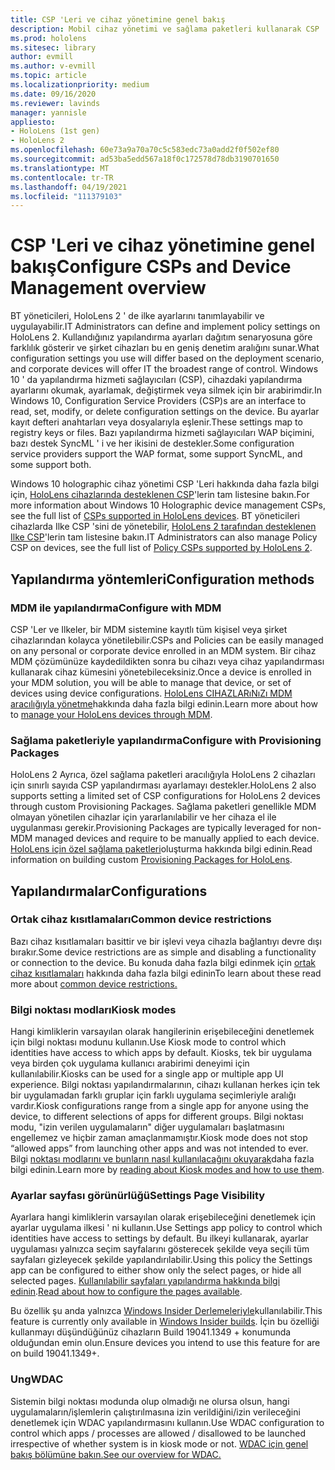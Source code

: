 ```yaml
---
title: CSP 'Leri ve cihaz yönetimine genel bakış
description: Mobil cihaz yönetimi ve sağlama paketleri kullanarak CSP 'Leri, ilkeyi ve cihaz yönetimini yapılandırmayı öğrenin.
ms.prod: hololens
ms.sitesec: library
author: evmill
ms.author: v-evmill
ms.topic: article
ms.localizationpriority: medium
ms.date: 09/16/2020
ms.reviewer: lavinds
manager: yannisle
appliesto:
- HoloLens (1st gen)
- HoloLens 2
ms.openlocfilehash: 60e73a9a70a70c5c583edc73a0add2f0f502ef80
ms.sourcegitcommit: ad53ba5edd567a18f0c172578d78db3190701650
ms.translationtype: MT
ms.contentlocale: tr-TR
ms.lasthandoff: 04/19/2021
ms.locfileid: "111379103"
---
```

# <a name="configure-csps-and-device-management-overview"></a><span data-ttu-id="db3df-103">CSP 'Leri ve cihaz yönetimine genel bakış</span><span class="sxs-lookup"><span data-stu-id="db3df-103">Configure CSPs and Device Management overview</span></span>

<span data-ttu-id="db3df-104">BT yöneticileri, HoloLens 2 ' de ilke ayarlarını tanımlayabilir ve uygulayabilir.</span><span class="sxs-lookup"><span data-stu-id="db3df-104">IT Administrators can define and implement policy settings on HoloLens 2.</span></span> <span data-ttu-id="db3df-105">Kullandığınız yapılandırma ayarları dağıtım senaryosuna göre farklılık gösterir ve şirket cihazları bu en geniş denetim aralığını sunar.</span><span class="sxs-lookup"><span data-stu-id="db3df-105">What configuration settings you use will differ based on the deployment scenario, and corporate devices will offer IT the broadest range of control.</span></span> <span data-ttu-id="db3df-106">Windows 10 ' da yapılandırma hizmeti sağlayıcıları (CSP), cihazdaki yapılandırma ayarlarını okumak, ayarlamak, değiştirmek veya silmek için bir arabirimdir.</span><span class="sxs-lookup"><span data-stu-id="db3df-106">In Windows 10, Configuration Service Providers (CSP)s are an interface to read, set, modify, or delete configuration settings on the device.</span></span> <span data-ttu-id="db3df-107">Bu ayarlar kayıt defteri anahtarları veya dosyalarıyla eşlenir.</span><span class="sxs-lookup"><span data-stu-id="db3df-107">These settings map to registry keys or files.</span></span> <span data-ttu-id="db3df-108">Bazı yapılandırma hizmeti sağlayıcıları WAP biçimini, bazı destek SyncML ' i ve her ikisini de destekler.</span><span class="sxs-lookup"><span data-stu-id="db3df-108">Some configuration service providers support the WAP format, some support SyncML, and some support both.</span></span>

<span data-ttu-id="db3df-109">Windows 10 holographic cihaz yönetimi CSP 'Leri hakkında daha fazla bilgi için, [HoloLens cihazlarında desteklenen CSP](https://docs.microsoft.com/windows/client-management/mdm/configuration-service-provider-reference#hololens)'lerin tam listesine bakın.</span><span class="sxs-lookup"><span data-stu-id="db3df-109">For more information about Windows 10 Holographic device management CSPs, see the full list of [CSPs supported in HoloLens devices](https://docs.microsoft.com/windows/client-management/mdm/configuration-service-provider-reference#hololens).</span></span>
<span data-ttu-id="db3df-110">BT yöneticileri cihazlarda Ilke CSP 'sini de yönetebilir, [HoloLens 2 tarafından desteklenen Ilke CSP](https://docs.microsoft.com/windows/client-management/mdm/policy-csps-supported-by-hololens2)'lerin tam listesine bakın.</span><span class="sxs-lookup"><span data-stu-id="db3df-110">IT Administrators can also manage Policy CSP on devices, see the full list of [Policy CSPs supported by HoloLens 2](https://docs.microsoft.com/windows/client-management/mdm/policy-csps-supported-by-hololens2).</span></span>

## <a name="configuration-methods"></a><span data-ttu-id="db3df-111">Yapılandırma yöntemleri</span><span class="sxs-lookup"><span data-stu-id="db3df-111">Configuration methods</span></span>

### <a name="configure-with-mdm"></a><span data-ttu-id="db3df-112">MDM ile yapılandırma</span><span class="sxs-lookup"><span data-stu-id="db3df-112">Configure with MDM</span></span>

<span data-ttu-id="db3df-113">CSP 'Ler ve Ilkeler, bir MDM sistemine kayıtlı tüm kişisel veya şirket cihazlarından kolayca yönetilebilir.</span><span class="sxs-lookup"><span data-stu-id="db3df-113">CSPs and Policies can be easily managed on any personal or corporate device enrolled in an MDM system.</span></span> <span data-ttu-id="db3df-114">Bir cihaz MDM çözümünüze kaydedildikten sonra bu cihazı veya cihaz yapılandırması kullanarak cihaz kümesini yönetebileceksiniz.</span><span class="sxs-lookup"><span data-stu-id="db3df-114">Once a device is enrolled in your MDM solution, you will be able to manage that device, or set of devices using device configurations.</span></span> <span data-ttu-id="db3df-115">[HoloLens CIHAZLARıNıZı MDM aracılığıyla yönetme](hololens-mdm-configure.md)hakkında daha fazla bilgi edinin.</span><span class="sxs-lookup"><span data-stu-id="db3df-115">Learn more about how to [manage your HoloLens devices through MDM](hololens-mdm-configure.md).</span></span>

### <a name="configure-with-provisioning-packages"></a><span data-ttu-id="db3df-116">Sağlama paketleriyle yapılandırma</span><span class="sxs-lookup"><span data-stu-id="db3df-116">Configure with Provisioning Packages</span></span>

<span data-ttu-id="db3df-117">HoloLens 2 Ayrıca, özel sağlama paketleri aracılığıyla HoloLens 2 cihazları için sınırlı sayıda CSP yapılandırması ayarlamayı destekler.</span><span class="sxs-lookup"><span data-stu-id="db3df-117">HoloLens 2 also supports setting a limited set of CSP configurations for HoloLens 2 devices through custom Provisioning Packages.</span></span> <span data-ttu-id="db3df-118">Sağlama paketleri genellikle MDM olmayan yönetilen cihazlar için yararlanılabilir ve her cihaza el ile uygulanması gerekir.</span><span class="sxs-lookup"><span data-stu-id="db3df-118">Provisioning Packages are typically leveraged for non-MDM managed devices and require to be manually applied to each device.</span></span> <span data-ttu-id="db3df-119">[HoloLens için özel sağlama paketleri](https://docs.microsoft.com/hololens/hololens-provisioning)oluşturma hakkında bilgi edinin.</span><span class="sxs-lookup"><span data-stu-id="db3df-119">Read information on building custom [Provisioning Packages for HoloLens](https://docs.microsoft.com/hololens/hololens-provisioning).</span></span>

## <a name="configurations"></a><span data-ttu-id="db3df-120">Yapılandırmalar</span><span class="sxs-lookup"><span data-stu-id="db3df-120">Configurations</span></span>

### <a name="common-device-restrictions"></a><span data-ttu-id="db3df-121">Ortak cihaz kısıtlamaları</span><span class="sxs-lookup"><span data-stu-id="db3df-121">Common device restrictions</span></span>

<span data-ttu-id="db3df-122">Bazı cihaz kısıtlamaları basittir ve bir işlevi veya cihazla bağlantıyı devre dışı bırakır.</span><span class="sxs-lookup"><span data-stu-id="db3df-122">Some device restrictions are as simple and disabling a functionality or connection to the device.</span></span> <span data-ttu-id="db3df-123">Bu konuda daha fazla bilgi edinmek için [ortak cihaz kısıtlamaları](hololens-common-device-restrictions.md) hakkında daha fazla bilgi edinin</span><span class="sxs-lookup"><span data-stu-id="db3df-123">To learn about these read more about [common device restrictions.](hololens-common-device-restrictions.md)</span></span>

### <a name="kiosk-modes"></a><span data-ttu-id="db3df-124">Bilgi noktası modları</span><span class="sxs-lookup"><span data-stu-id="db3df-124">Kiosk modes</span></span>

<span data-ttu-id="db3df-125">Hangi kimliklerin varsayılan olarak hangilerinin erişebileceğini denetlemek için bilgi noktası modunu kullanın.</span><span class="sxs-lookup"><span data-stu-id="db3df-125">Use Kiosk mode to control which identities have access to which apps by default.</span></span> <span data-ttu-id="db3df-126">Kiosks, tek bir uygulama veya birden çok uygulama kullanıcı arabirimi deneyimi için kullanılabilir.</span><span class="sxs-lookup"><span data-stu-id="db3df-126">Kiosks can be used for a single app or multiple app UI experience.</span></span> <span data-ttu-id="db3df-127">Bilgi noktası yapılandırmalarının, cihazı kullanan herkes için tek bir uygulamadan farklı gruplar için farklı uygulama seçimleriyle aralığı vardır.</span><span class="sxs-lookup"><span data-stu-id="db3df-127">Kiosk configurations range from a single app for anyone using the device, to different selections of apps for different groups.</span></span> <span data-ttu-id="db3df-128">Bilgi noktası modu, "izin verilen uygulamaların" diğer uygulamaları başlatmasını engellemez ve hiçbir zaman amaçlanmamıştır.</span><span class="sxs-lookup"><span data-stu-id="db3df-128">Kiosk mode does not stop “allowed apps” from launching other apps and was not intended to ever.</span></span> <span data-ttu-id="db3df-129">Bilgi [noktası modlarını ve bunların nasıl kullanılacağını okuyarak](hololens-kiosk.md)daha fazla bilgi edinin.</span><span class="sxs-lookup"><span data-stu-id="db3df-129">Learn more by [reading about Kiosk modes and how to use them](hololens-kiosk.md).</span></span>

### <a name="settings-page-visibility"></a><span data-ttu-id="db3df-130">Ayarlar sayfası görünürlüğü</span><span class="sxs-lookup"><span data-stu-id="db3df-130">Settings Page Visibility</span></span>

<span data-ttu-id="db3df-131">Ayarlara hangi kimliklerin varsayılan olarak erişebileceğini denetlemek için ayarlar uygulama ilkesi ' ni kullanın.</span><span class="sxs-lookup"><span data-stu-id="db3df-131">Use Settings app policy to control which identities have access to settings by default.</span></span> <span data-ttu-id="db3df-132">Bu ilkeyi kullanarak, ayarlar uygulaması yalnızca seçim sayfalarını gösterecek şekilde veya seçili tüm sayfaları gizleyecek şekilde yapılandırılabilir.</span><span class="sxs-lookup"><span data-stu-id="db3df-132">Using this policy the Settings app can be configured to either show only the select pages, or hide all selected pages.</span></span> <span data-ttu-id="db3df-133">[Kullanılabilir sayfaları yapılandırma hakkında bilgi edinin](settings-uri-list.md).</span><span class="sxs-lookup"><span data-stu-id="db3df-133">[Read about how to configure the pages available](settings-uri-list.md).</span></span>

<span data-ttu-id="db3df-134">Bu özellik şu anda yalnızca [Windows Insider Derlemeleriyle](hololens-insider.md)kullanılabilir.</span><span class="sxs-lookup"><span data-stu-id="db3df-134">This feature is currently only available in [Windows Insider builds](hololens-insider.md).</span></span> <span data-ttu-id="db3df-135">İçin bu özelliği kullanmayı düşündüğünüz cihazların Build 19041.1349 + konumunda olduğundan emin olun.</span><span class="sxs-lookup"><span data-stu-id="db3df-135">Ensure devices you intend to use this feature for are on build 19041.1349+.</span></span>

### <a name="wdac"></a><span data-ttu-id="db3df-136">Ung</span><span class="sxs-lookup"><span data-stu-id="db3df-136">WDAC</span></span>

<span data-ttu-id="db3df-137">Sistemin bilgi noktası modunda olup olmadığı ne olursa olsun, hangi uygulamaların/işlemlerin çalıştırılmasına izin verildiğini/izin verileceğini denetlemek için WDAC yapılandırmasını kullanın.</span><span class="sxs-lookup"><span data-stu-id="db3df-137">Use WDAC configuration to control which apps / processes are allowed / disallowed to be launched irrespective of whether system is in kiosk mode or not.</span></span>
[<span data-ttu-id="db3df-138">WDAC için genel bakış bölümüne bakın.</span><span class="sxs-lookup"><span data-stu-id="db3df-138">See our overview for WDAC.</span></span>](windows-defender-application-control-wdac.md)
